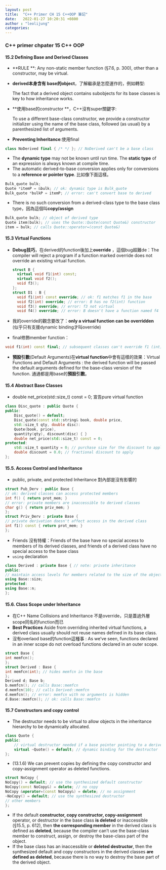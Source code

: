 ```yaml
---
layout: post
title:  "C++ Primer CH 15 C++OOP 筆記"
date:   2022-01-27 10:20:31 +0800
author : "leolijung"
categories: 
---
```


### C++ primer chpater 15 C++ OOP

#### 15.2 Defining Base and Derived Classes

* **RULE **: Any non-static member function (§7.6, p. 300), other than a constructor, may be virtual.

* **derived本身含有 base的object**，了解繼承是怎麼運作的，例如轉型:

  The fact that a derived object contains subobjects for its base classes is key to how inheritance works.

* **使用base的constructor **，C++沒有super關鍵字:

   To use a different base-class constructor, we provide a constructor initializer using the name of the base class, followed (as usual) by a parenthesized list of arguments.

* **Preventing Inheritance**:使用final

```C++
class NoDerived final { /* */ }; // NoDerived can't be a base class
```

*  The **dynamic type** may not be known until run time. The **static type** of an expression is always known at compile time.
* The automatic derived-to-base conversion applies only for conversions to a **reference
  or pointer type**. 比如像下面這樣。

```C++
Bulk_quote bulk;
Quote *itemP = &bulk; // ok: dynamic type is Bulk_quote
Bulk_quote *bulkP = itemP; // error: can't convert base to derived
```

*  There is no such conversion from a derived-class type to the base class type，因為這個叫**copy/assign**

```C++
Bulk_quote bulk; // object of derived type
Quote item(bulk); // uses the Quote::Quote(const Quote&) constructor
item = bulk; // calls Quote::operator=(const Quote&)
```

#### 15.3 Virtual Functions

* **Debug技巧**，在derived的function後加上**override** ，這個bug超難de：The compiler will reject a program if a function marked override does not override an existing virtual function.

  ```c++
  struct B {
  	virtual void f1(int) const;
  	virtual void f2();
  	void f3();
  };
  struct D1 : B {
  	void f1(int) const override; // ok: f1 matches f1 in the base
  	void f2(int) override; // error: B has no f2(int) function
  	void f3() override; // error: f3 not virtual
  	void f4() override; // error: B doesn't have a function named f4
  ```
  
* 我的override的觀念要改了：**only a virtual function can be overridden** (似乎只有支援dynamic binding才叫override)

* final修飾member function：

```c++
void f1(int) const final; // subsequent classes can't override f1 (int)
```

* **預設引數**(Default Arguments)在**virtual function**中會有這樣的效果：Virtual Functions and Default Arguments : the derived function will be passed the default arguments defined for the base-class version of the function. 通通都是用base的**預設引數**。

#### 15.4 Abstract Base Classes

* double net_price(std::size_t) const = 0; 宣告pure virtual function

```C++
class Disc_quote : public Quote {
public:
	Disc_quote() = default;
	Disc_quote(const std::string& book, double price,
	std::size_t qty, double disc):
	Quote(book, price),
	quantity(qty), discount(disc) { }
	double net_price(std::size_t) const = 0;
protected:
	std::size_t quantity = 0; // purchase size for the discount to apply
	double discount = 0.0; // fractional discount to apply
};
```

#### 15.5. Access Control and Inheritance

* public, private, and protected Inheritance 對內部是沒有影響的

```c++
struct Pub_Derv : public Base {
// ok: derived classes can access protected members
int f() { return prot_mem; }
// error: private members are inaccessible to derived classes
char g() { return priv_mem; }
};
struct Priv_Derv : private Base {
// private derivation doesn't affect access in the derived class
int f1() const { return prot_mem; }
};
```

* Friends 沒有特權：Friends of the base have no special access to members of its derived classes, and
  friends of a derived class have no special access to the base class
* ```using``` declaration

```c++
class Derived : private Base { // note: private inheritance
public:
// maintain access levels for members related to the size of the object
using Base::size;
protected:
using Base::n;
};
```

#### 15.6. Class Scope under Inheritance

* 在C++ Name Collisions and Inheritance 不是override，只是蓋過外層scope同名的function而已
* **Best Practices**
  Aside from overriding inherited virtual functions, a derived class usually
  should not reuse names defined in its base class.
* 沒有overlaod base的function這種事 : As we’ve seen, functions declared in an inner scope do not overload functions declared in an outer scope.

```c++
struct Base {
int memfcn();
};
struct Derived : Base {
int memfcn(int); // hides memfcn in the base
};
Derived d; Base b;
b.memfcn(); // calls Base::memfcn
d.memfcn(10); // calls Derived::memfcn
d.memfcn(); // error: memfcn with no arguments is hidden
d.Base::memfcn(); // ok: calls Base::memfcn
```
#### 15.7 Constructors and copy control
* The destructor needs to be virtual to allow objects in the inheritance hierarchy to be dynamically allocated.
```cpp
class Quote {
public:
    // virtual destructor needed if a base pointer pointing to a derived object is deleted
    virtual ~Quote() = default; // dynamic binding for the destructor
};
```
* (13.1.6) We can prevent copies by defining the copy constructor and copy-assignment operator as deleted functions. 
```cpp
struct NoCopy {
NoCopy() = default; // use the synthesized default constructor
NoCopy(const NoCopy&) = delete; // no copy
NoCopy &operator=(const NoCopy&) = delete; // no assignment
~NoCopy() = default; // use the synthesized destructor
// other members
};
```
* If the default **constructor, copy constructor, copy-assignment** operator, or destructor in the base class **is deleted** or inaccessible (§15.5, p. 612), then **the corresponding member** in the derived class is defined as **deleted**, because the compiler can’t use the base-class member to construct, assign, or destroy the base-class part of the object.
* If the base class has an inaccessible or **deleted destructor**, then the synthesized default and copy constructors in the derived classes **are defined as deleted**, because there is no way to destroy the base part of the derived object.